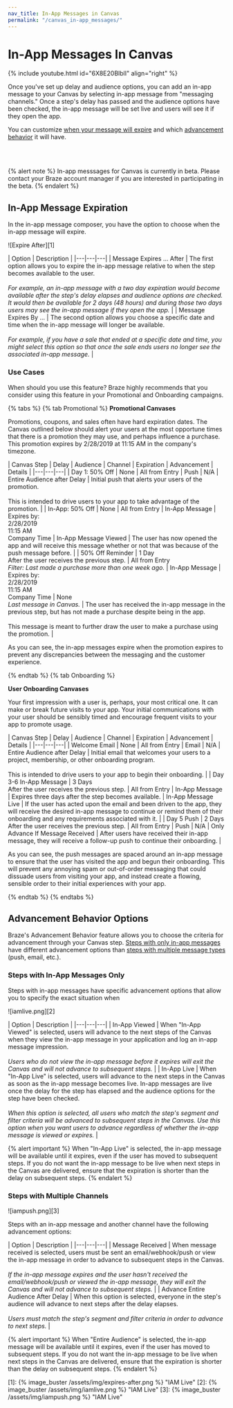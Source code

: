 ```yaml
---
nav_title: In-App Messages in Canvas
permalink: "/canvas_in-app_messages/"
---
```


# In-App Messages In Canvas

{% include youtube.html id="6X8E20BlblI" align="right" %}

Once you've set up delay and audience options, you can add an in-app message to your Canvas by selecting in-app message from "messaging channels."  Once a step's delay has passed and the audience options have been checked, the in-app message will be set live and users will see it if they open the app.

You can customize [when your message will expire](#in-app-message-expiration) and which [advancement behavior](#advancement-behavior-options) it will have.

<br>
<br>

{% alert note %}
In-app messsages for Canvas is currently in beta. Please contact your Braze account manager if you are interested in participating in the beta.
 {% endalert %}

## In-App Message Expiration

In the in-app message composer, you have the option to choose when the in-app message will expire.

![Expire After][1]

| Option | Description |
|---|---|---|
| Message Expires ... After | The first option allows you to expire the in-app message relative to when the step becomes available to the user. <br> <br> _For example, an in-app message with a two day expiration would become available after the step's delay elapses and audience options are checked. It would then be available for 2 days (48 hours) and during those two days users may see the in-app message if they open the app._ |
| Message Expires By ... | The second option allows you choose a specific date and time when the in-app message will longer be available. <br> <br> _For example, if you have a sale that ended at a specific date and time, you might select this option so that once the sale ends users no longer see the associated in-app message._ |

### Use Cases

When should you use this feature? Braze highly recommends that you consider using this feature in your Promotional and Onboarding campaigns.

{% tabs %}
  {% tab Promotional %}
__Promotional Canvases__

Promotions, coupons, and sales often have hard expiration dates. The Canvas outlined below should alert your users at the most opportune times that there is a promotion they may use, and perhaps influence a purchase. This promotion expires by 2/28/2019 at 11:15 AM in the company's timezone.

| Canvas Step | Delay | Audience | Channel | Expiration | Advancement | Details |
|---|---|---|
| Day 1: 50% Off | None | All from Entry | Push | N/A | Entire Audience after Delay | Initial push that alerts your users of the promotion. <br>  <br> This is intended to drive users to your app to take advantage of the promotion. |
| In-App: 50% Off | None | All from Entry | In-App Message | Expires by: <br> 2/28/2019 <br> 11:15 AM <br> Company Time | In-App Message Viewed | The user has now opened the app and will receive this message whether or not that was because of the push message before. |
| 50% Off Reminder | 1 Day <br> After the user receives the previous step. | All from Entry <br> _Filter: Last made a purchase more than one week ago._ | In-App Message |  Expires by: <br> 2/28/2019 <br> 11:15 AM <br> Company Time  | None <br> _Last message in Canvas._ | The user has received the in-app message in the previous step, but has not made a purchase despite being in the app.  <br>  <br> This message is meant to further draw the user to make a purchase using the promotion. |

As you can see, the in-app messages expire when the promotion expires to prevent any discrepancies between the messaging and the customer experience.

  {% endtab %}
  {% tab Onboarding %}

__User Onboarding Canvases__

Your first impression with a user is, perhaps, your most critical one. It can make or break future visits to your app. Your initial communications with your user should be sensibly timed and encourage frequent visits to your app to promote usage.

| Canvas Step | Delay | Audience | Channel | Expiration | Advancement | Details |
|---|---|---|
| Welcome Email | None | All from Entry | Email | N/A | Entire Audience after Delay | Initial email that welcomes your users to a project, membership, or other onboarding program. <br>  <br> This is intended to drive users to your app to begin their onboarding. |
| Day 3-6 In-App Message | 3 Days <br> After the user receives the previous step. | All from Entry | In-App Message | Expires three days after the step becomes available. | In-App Message Live | If the user has acted upon the email and been driven to the app, they will receive the desired in-app message to continue or remind them of their onboarding and any requirements associated with it. |
| Day 5 Push | 2 Days <br> After the user receives the previous step. | All from Entry | Push |  N/A  | Only Advance If Message Received | After users have received their in-app message, they will receive a follow-up push to continue their onboarding. |

As you can see, the push messages are spaced around an in-app message to ensure that the user has visited the app and begun their onboarding. This will prevent any annoying spam or out-of-order messaging that could dissuade users from visiting your app, and instead create a flowing, sensible order to their initial experiences with your app.

  {% endtab %}
{% endtabs %}

## Advancement Behavior Options

Braze's Advancement Behavior feature allows you to choose the criteria for advancement through your Canvas step. [Steps with only in-app messages](#steps-with-in-app-messages-only) have different advancement options than [steps with multiple message types](#steps-with-multiple-message-channels) (push, email, etc.).

### Steps with In-App Messages Only

Steps with in-app messages have specific advancement options that allow you to specify the exact situation when

![iamlive.png][2]


| Option | Description |
|---|---|---|
| In-App Viewed | When "In-App Viewed" is selected, users will advance to the next steps of the Canvas when they view the in-app message in your application and log an in-app message impression.  <br> <br> _Users who do not view the in-app message before it expires will exit the Canvas and will not advance to subsequent steps._ |
| In-App Live | When "In-App Live" is selected, users will advance to the next steps in the Canvas as soon as the in-app message becomes live. In-app messages are live once the delay for the step has elapsed and the audience options for the step have been checked.  <br> <br> _When this option is selected, all users who match the step's segment and filter criteria will be advanced to subsequent steps in the Canvas. Use this option when you want users to advance regardless of whether the in-app message is viewed or expires._ |

{% alert important %}
  When "In-App Live" is selected, the in-app message will be available until it expires, even if the user has moved to subsequent steps. If you do not want the in-app message to be live when next steps in the Canvas are delivered, ensure that the expiration is shorter than the delay on subsequent steps.
{% endalert %}


### Steps with Multiple Channels

![iampush.png][3]

Steps with an in-app message and another channel have the following advancement options:

| Option | Description |
|---|---|---|
| Message Received | When message received is selected, users must be sent an email/webhook/push or view the in-app message in order to advance to subsequent steps in the Canvas.  <br> <br>  _If the in-app message expires and the user hasn't received the email/webhook/push or viewed the in-app message, they will exit the Canvas and will not advance to subsequent steps._ |
| Advance Entire Audience After Delay | When this option is selected, everyone in the step's audience will advance to next steps after the delay elapses.  <br> <br> _Users must match the step's segment and filter criteria in order to advance to next steps._ |

{% alert important %}
  When "Entire Audience" is selected, the in-app message will be available until it expires, even if the user has moved to subsequent steps. If you do not want the in-app message to be live when next steps in the Canvas are delivered, ensure that the expiration is shorter than the delay on subsequent steps.
{% endalert %}

[1]: {% image_buster /assets/img/expires-after.png %} "IAM Live"
[2]: {% image_buster /assets/img/iamlive.png %} "IAM Live"
[3]: {% image_buster /assets/img/iampush.png %} "IAM Live"
